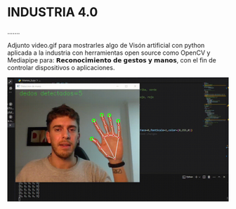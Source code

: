 <h1>INDUSTRIA 4.0</h1>
.......

Adjunto video.gif para mostrarles algo de Visón artificial con python aplicada a la industria con herramientas open source como OpenCV y Mediapipe para:
𝗥𝗲𝗰𝗼𝗻𝗼𝗰𝗶𝗺𝗶𝗲𝗻𝘁𝗼 𝗱𝗲 𝗴𝗲𝘀𝘁𝗼𝘀 𝘆 𝗺𝗮𝗻𝗼𝘀, con el fin de controlar dispositivos o aplicaciones.

<p align="center">
  <img src="https://github.com/JoacoCavarzan/Industria4.0/blob/main/video.gif" alt="Coding Gif">
</p>
